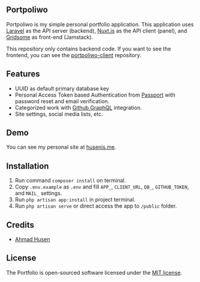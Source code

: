## Portpoliwo

Portpoliwo is my simple personal portfolio application. This application uses [Laravel](https://github.com/laravel/laravel "Laravel") as the API server (backend), [Nuxt.js](https://github.com/nuxt/nuxt.js "Nuxt.js") as the API client (panel), and [Gridsome](https://github.com/gridsome/gridsome "Gridsome") as front-end (Jamstack).

This repository only contains backend code. If you want to see the frontend, you can see the [portpoliwo-client](https://github.com/husenisme/portpoliwo-client) repository.

## Features

- UUID as default primary database key
- Personal Access Token based Authentication from [Passport](https://laravel.com/docs/6.x/passport) with password reset and email verification.
- Categorized work with [Github GraphQL](https://developer.github.com/v4/) integration.
- Site settings, social media lists, etc.

## Demo

You can see my personal site at [husenis.me](http://husenis.me "husenis.me").

## Installation
1. Run command `composer install` on terminal.
2. Copy `.env.example` as `.env` and fill `APP_`, `CLIENT_URL`, `DB_`, `GITHUB_TOKEN`, and `MAIL_` settings.
3. Run `php artisan app:install` in project terminal. 
4. Run `php artisan serve` or direct access the app to `/public` folder.

## Credits

- [Ahmad Husen](https://github.com/husenisme)

## License

The Portfolio is open-sourced software licensed under the [MIT license](https://opensource.org/licenses/MIT).
